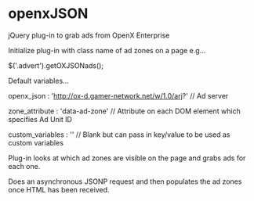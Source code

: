 openxJSON
=========

jQuery plug-in to grab ads from OpenX Enterprise

Initialize plug-in with class name of ad zones on a page e.g...

$('.advert').getOXJSONads();

Default variables...

openx_json : 'http://ox-d.gamer-network.net/w/1.0/arj?' // Ad server

zone_attribute : 'data-ad-zone' // Attribute on each DOM element which specifies Ad Unit ID

custom_variables : '' // Blank but can pass in key/value to be used as custom variables

Plug-in looks at which ad zones are visible on the page and grabs ads for each one.

Does an asynchronous JSONP request and then populates the ad zones once HTML has been received.

